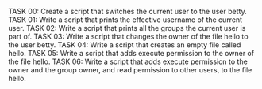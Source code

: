 TASK 00: Create a script that switches the current user to the user betty.
TASK 01: Write a script that prints the effective username of the current user.
TASK 02: Write a script that prints all the groups the current user is part of.
TASK 03: Write a script that changes the owner of the file hello to the user betty.
TASK 04: Write a script that creates an empty file called hello.
TASK 05: Write a script that adds execute permission to the owner of the file hello.
TASK 06: Write a script that adds execute permission to the owner and the group owner, and read permission to other users, to the file hello.

